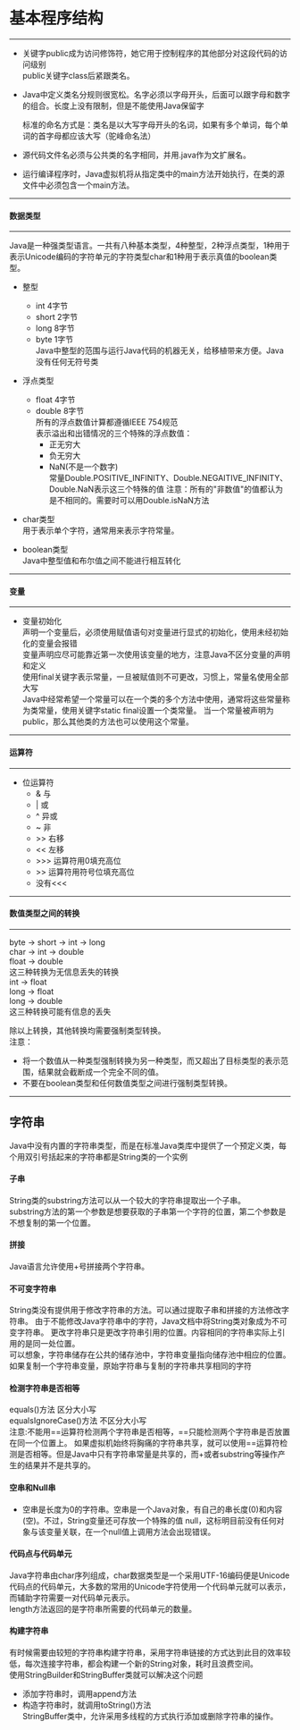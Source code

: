 # 基本程序结构
---
-  关键字public成为访问修饰符，她它用于控制程序的其他部分对这段代码的访问级别  
public关键字class后紧跟类名。
- Java中定义类名分规则很宽松。名字必须以字母开头，后面可以跟字母和数字的组合。长度上没有限制，但是不能使用Java保留字

    标准的命名方式是：类名是以大写字母开头的名词，如果有多个单词，每个单词的首字母都应该大写（驼峰命名法）

- 源代码文件名必须与公共类的名字相同，并用.java作为文扩展名。
- 运行编译程序时，Java虚拟机将从指定类中的main方法开始执行，在类的源文件中必须包含一个main方法。
---
#### 数据类型
---
Java是一种强类型语言。一共有八种基本类型，4种整型，2种浮点类型，1种用于表示Unicode编码的字符单元的字符类型char和1种用于表示真值的boolean类型。
- 整型
  - int 4字节
  - short 2字节
  - long 8字节
  - byte 1字节  
  Java中整型的范围与运行Java代码的机器无关，给移植带来方便。Java没有任何无符号类
- 浮点类型
  - float 4字节
  - double 8字节  
  所有的浮点数值计算都遵循IEEE  754规范  
  表示溢出和出错情况的三个特殊的浮点数值：
    - 正无穷大
    - 负无穷大
    - NaN(不是一个数字)  
  常量Double.POSITIVE_INFINITY、Double.NEGAITIVE_INFINITY、Double.NaN表示这三个特殊的值
  注意：所有的"非数值"的值都认为是不相同的。需要时可以用Double.isNaN方法

- char类型  
用于表示单个字符，通常用来表示字符常量。
- boolean类型  
Java中整型值和布尔值之间不能进行相互转化
---
#### 变量
---

- 变量初始化  
声明一个变量后，必须使用赋值语句对变量进行显式的初始化，使用未经初始化的变量会报错  
 变量声明应尽可能靠近第一次使用该变量的地方，注意Java不区分变量的声明和定义  
 使用final关键字表示常量，一旦被赋值则不可更改，习惯上，常量名使用全部大写  
Java中经常希望一个常量可以在一个类的多个方法中使用，通常将这些常量称为类常量，使用关键字static final设置一个类常量。
当一个常量被声明为public，那么其他类的方法也可以使用这个常量。
---
#### 运算符
---
- 位运算符
  - & 与
  - |   或
  - ^ 异或
  - ~ 非
  - \>> 右移
  - << 左移
  - \>>> 运算符用0填充高位
  - \>> 运算符用符号位填充高位
  - 没有<<<
---
#### 数值类型之间的转换
---
byte → short → int → long  
char → int → double  
float → double  
这三种转换为无信息丢失的转换  
int → float  
long → float  
long → double  
这三种转换可能有信息的丢失  

除以上转换，其他转换均需要强制类型转换。  
注意：
- 将一个数值从一种类型强制转换为另一种类型，而又超出了目标类型的表示范围，结果就会截断成一个完全不同的值。
- 不要在boolean类型和任何数值类型之间进行强制类型转换。

---
字符串
---
Java中没有内置的字符串类型，而是在标准Java类库中提供了一个预定义类，每个用双引号括起来的字符串都是String类的一个实例
#### 子串
String类的substring方法可以从一个较大的字符串提取出一个子串。  
substring方法的第一个参数是想要获取的子串第一个字符的位置，第二个参数是不想复制的第一个位置。
#### 拼接
Java语言允许使用+号拼接两个字符串。
#### 不可变字符串
String类没有提供用于修改字符串的方法。可以通过提取子串和拼接的方法修改字符串。
由于不能修改Java字符串中的字符，Java文档中将String类对象成为不可变字符串。
更改字符串只是更改字符串引用的位置。内容相同的字符串实际上引用的是同一处位置。  
可以想象，字符串储存在公共的储存池中，字符串变量指向储存池中相应的位置。如果复制一个字符串变量，原始字符串与复制的字符串共享相同的字符
#### 检测字符串是否相等
equals()方法 区分大小写  
equalsIgnoreCase()方法  不区分大小写  
注意:不能用==运算符检测两个字符串是否相等，==只能检测两个字符串是否放置在同一个位置上。
如果虚拟机始终将胸痛的字符串共享，就可以使用==运算符检测是否相等。但是Java中只有字符串常量是共享的，而+或者substring等操作产生的结果并不是共享的。
#### 空串和Null串
- 空串是长度为0的字符串。空串是一个Java对象，有自己的串长度(0)和内容(空)。不过，String变量还可存放一个特殊的值 null，这标明目前没有任何对象与该变量关联，在一个null值上调用方法会出现错误。
#### 代码点与代码单元
Java字符串由char序列组成，char数据类型是一个采用UTF-16编码便是Unicode代码点的代码单元，大多数的常用的Unicode字符使用一个代码单元就可以表示，而辅助字符需要一对代码单元表示。  
length方法返回的是字符串所需要的代码单元的数量。
#### 构建字符串
有时候需要由较短的字符串构建字符串，采用字符串链接的方式达到此目的效率较低，每次连接字符串，都会构建一个新的String对象，耗时且浪费空间。  
使用StringBuilder和StringBuffer类就可以解决这个问题  
- 添加字符串时，调用append方法  
- 构造字符串时，就调用toString()方法  
StringBuffer类中，允许采用多线程的方式执行添加或删除字符串的操作。
